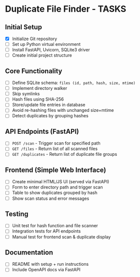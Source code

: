 # Duplicate File Finder - TASKS

## Initial Setup
- [x] Initialize Git repository
- [ ] Set up Python virtual environment
- [ ] Install FastAPI, Uvicorn, SQLite3 driver
- [ ] Create initial project structure

## Core Functionality
- [ ] Define SQLite schema: `files (id, path, hash, size, mtime)`
- [ ] Implement directory walker
- [ ] Skip symlinks
- [ ] Hash files using SHA-256
- [ ] Store/update file entries in database
- [ ] Avoid re-hashing files with unchanged size+mtime
- [ ] Detect duplicates by grouping hashes

## API Endpoints (FastAPI)
- [ ] `POST /scan` - Trigger scan for specified path
- [ ] `GET /files` - Return list of all scanned files
- [ ] `GET /duplicates` - Return list of duplicate file groups

## Frontend (Simple Web Interface)
- [ ] Create minimal HTML/JS UI (served via FastAPI)
- [ ] Form to enter directory path and trigger scan
- [ ] Table to show duplicates grouped by hash
- [ ] Show scan status and error messages

## Testing
- [ ] Unit test for hash function and file scanner
- [ ] Integration tests for API endpoints
- [ ] Manual test for frontend scan & duplicate display

## Documentation
- [ ] README with setup + run instructions
- [ ] Include OpenAPI docs via FastAPI

